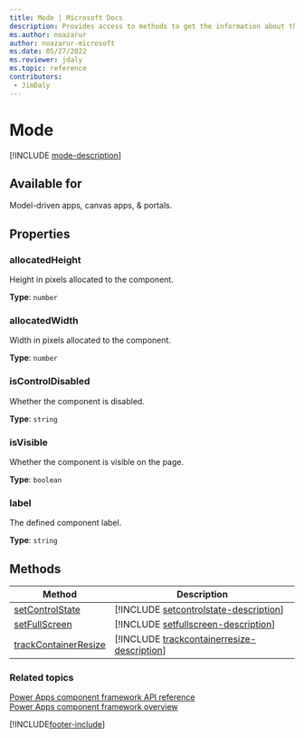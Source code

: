 ```yaml
---
title: Mode | Microsoft Docs
description: Provides access to methods to get the information about the current state of the code component.
ms.author: noazarur
author: noazarur-microsoft
ms.date: 05/27/2022
ms.reviewer: jdaly
ms.topic: reference
contributors:
 - JimDaly
---
```


# Mode

[!INCLUDE [mode-description](includes/mode-description.md)]

## Available for 

Model-driven apps, canvas apps, & portals.

## Properties

### allocatedHeight

Height in pixels allocated to the component. 

**Type**: `number`

### allocatedWidth

Width in pixels allocated to the component.

**Type**: `number`

### isControlDisabled

Whether the component is disabled.

**Type**: `string`

### isVisible

Whether the component is visible on the page.

**Type**: `boolean`

### label

The defined component label.

**Type**: `string`

## Methods

|Method | Description | 
| ------------- |-------------|
|[setControlState](mode/setcontrolstate.md)|[!INCLUDE [setcontrolstate-description](mode/includes/setcontrolstate-description.md)]|
|[setFullScreen](mode/setfullscreen.md)|[!INCLUDE [setfullscreen-description](mode/includes/setfullscreen-description.md)]|
|[trackContainerResize](mode/trackcontainerresize.md)|[!INCLUDE [trackcontainerresize-description](mode/includes/trackcontainerresize-description.md)]|


### Related topics

[Power Apps component framework API reference](../reference/index.md)<br/>
[Power Apps component framework overview](../overview.md)

[!INCLUDE[footer-include](../../../includes/footer-banner.md)]
